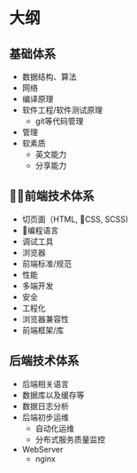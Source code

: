 # 大纲
## 基础体系
- 数据结构、算法
- 网络
- 编译原理
- 软件工程/软件测试原理
    - git等代码管理
- 管理
- 软素质
    - 英文能力
    - 分享能力
  
## 前端技术体系
- 切页面（HTML, CSS, SCSS)
- 编程语言
- 调试工具
- 浏览器
- 前端标准/规范
- 性能
- 多端开发
- 安全
- 工程化
- 浏览器兼容性
- 前端框架/库

## 后端技术体系
- 后端相关语言
- 数据库以及缓存等
- 数据日志分析
- 后端初步运维
    - 自动化运维
    - 分布式服务质量监控
- WebServer
    - nginx
  